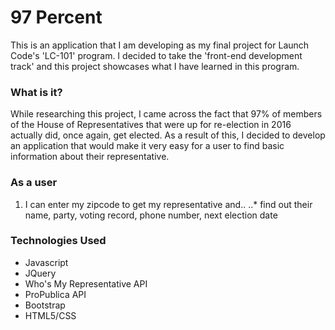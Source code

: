 # 97 Percent
This is an application that I am developing as my final project for Launch Code's 'LC-101' program.  I decided to take the 'front-end development track' and this project showcases what I have learned in this program.

### What is it?
While researching this project, I came across the fact that 97% of members of the House of Representatives that were up for re-election in 2016 actually did, once again, get elected.  As a result of this, I decided to develop an application that would make it very easy for a user to find basic information about their representative.

### As a user
1. I can enter my zipcode to get my representative and..
..* find out their name, party, voting record, phone number, next election date

### Technologies Used
* Javascript
* JQuery
* Who's My Representative API
* ProPublica API
* Bootstrap
* HTML5/CSS
